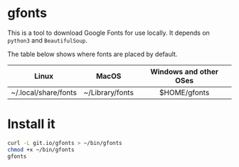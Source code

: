 # gfonts

This is a tool to download Google Fonts for use locally. It depends on `python3` and `BeautifulSoup`.

The table below shows where fonts are placed by default.

| Linux                |      MacOS      | Windows and other OSes |
|----------------------|:---------------:|:----------------------:|
| ~/.local/share/fonts | ~/Library/fonts |      $HOME/gfonts      |

# Install it

```bash
curl -L git.io/gfonts > ~/bin/gfonts
chmod +x ~/bin/gfonts
gfonts
```
